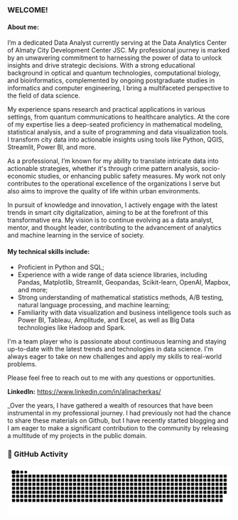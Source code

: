 ### WELCOME!

#### About me: 
I’m a dedicated Data Analyst currently serving at the Data Analytics Center of Almaty City Development Center JSC. My professional journey is marked by an unwavering commitment to harnessing the power of data to unlock insights and drive strategic decisions. With a strong educational background in optical and quantum technologies, computational biology, and bioinformatics, complemented by ongoing postgraduate studies in informatics and computer engineering, I bring a multifaceted perspective to the field of data science.

My experience spans research and practical applications in various settings, from quantum communications to healthcare analytics. At the core of my expertise lies a deep-seated proficiency in mathematical modeling, statistical analysis, and a suite of programming and data visualization tools. I transform city data into actionable insights using tools like Python, QGIS, Streamlit, Power BI, and more.

As a professional, I’m known for my ability to translate intricate data into actionable strategies, whether it's through crime pattern analysis, socio-economic studies, or enhancing public safety measures. My work not only contributes to the operational excellence of the organizations I serve but also aims to improve the quality of life within urban environments.

In pursuit of knowledge and innovation, I actively engage with the latest trends in smart city digitalization, aiming to be at the forefront of this transformative era. My vision is to continue evolving as a data analyst, mentor, and thought leader, contributing to the advancement of analytics and machine learning in the service of society.

#### My technical skills include:
- Proficient in Python and SQL;
- Experience with a wide range of data science libraries, including Pandas, Matplotlib, Streamlit, Geopandas, Scikit-learn, OpenAI, Mapbox, and more;
- Strong understanding of mathematical statistics methods, A/B testing, natural language processing, and machine learning;
- Familiarity with data visualization and business intelligence tools such as Power BI, Tableau, Amplitude, and Excel, as well as Big Data technologies like Hadoop and Spark.

I'm a team player who is passionate about continuous learning and staying up-to-date with the latest trends and technologies in data science. I'm always eager to take on new challenges and apply my skills to real-world problems.

Please feel free to reach out to me with any questions or opportunities.


**LinkedIn:** https://www.linkedin.com/in/alinacherkas/


_Over the years, I have gathered a wealth of resources that have been instrumental in my professional journey. I had previously not had the chance to share these materials on Github, but I have recently started blogging and I am eager to make a significant contribution to the community by releasing a multitude of my projects in the public domain. 




### 🐍 GitHub Activity   

![snake gif](https://github.com/alinachrks/alinachrks/blob/output/github-snake-dark.svg)
